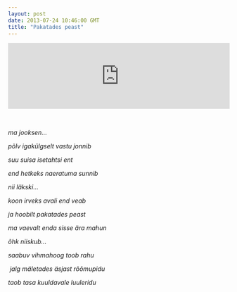 ```yaml
---
layout: post
date: 2013-07-24 10:46:00 GMT
title: "Pakatades peast"
---
```

<p><iframe frameborder="0" src="http://player.vimeo.com/video/47355798" width="100%"></iframe></p>
<p><em>&nbsp;&nbsp;&nbsp;&nbsp;&nbsp;&nbsp;&nbsp;&nbsp;&nbsp;&nbsp;&nbsp;&nbsp;&nbsp;&nbsp;&nbsp;&nbsp;&nbsp;&nbsp;&nbsp;&nbsp;&nbsp;&nbsp;&nbsp;&nbsp;&nbsp;&nbsp;&nbsp;&nbsp;&nbsp;&nbsp;&nbsp;&nbsp;&nbsp;&nbsp;&nbsp;&nbsp;&nbsp;&nbsp;&nbsp;&nbsp;&nbsp;&nbsp;&nbsp;&nbsp;&nbsp;&nbsp;&nbsp;&nbsp;&nbsp;&nbsp;&nbsp;&nbsp;&nbsp;&nbsp; </em></p>
<p><em>ma jooksen&hellip;</em></p>
<p><em>p&otilde;lv igak&uuml;lgselt vastu jonnib</em></p>
<p><em>suu suisa isetahtsi ent</em></p>
<p><em>end hetkeks naeratuma sunnib</em></p>
<p><em>nii l&auml;kski&hellip;</em></p>
<p><em>koon irveks avali end veab</em></p>
<p><em>ja hoobilt pakatades peast</em></p>
<p><em>ma vaevalt enda sisse &auml;ra mahun</em></p>
<p><em>&otilde;hk niiskub&hellip;</em></p>
<p><em>saabuv vihmahoog toob rahu</em></p>
<p><em><em>&nbsp;</em>jalg m&auml;letades &auml;sjast r&otilde;&otilde;mupidu</em></p>
<p><em>taob tasa kuuldavale luuleridu</em></p>
